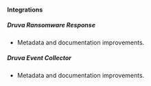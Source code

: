 
#### Integrations

##### Druva Ransomware Response

- Metadata and documentation improvements.
##### Druva Event Collector

- Metadata and documentation improvements.
